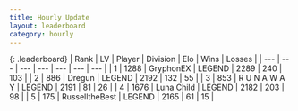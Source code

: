 ```yaml
---
title: Hourly Update
layout: leaderboard
category: hourly
---
```


{: .leaderboard}
| Rank | LV | Player | Division | Elo | Wins | Losses |
| --- | --- | --- | --- | --- | --- | --- |
| <span data-change="0">1</span> | 1288 | <span title="ID: 315148">GryphonEX</span> | LEGEND | <span data-change="-11">2289</span> | <span data-change="4">240</span> | <span data-change="2">103</span> |
| <span data-change="1">2</span> | 886 | <span title="ID: 337810">Dregun</span> | LEGEND | <span data-change="0">2192</span> | <span data-change="0">132</span> | <span data-change="0">55</span> |
| <span data-change="1">3</span> | 853 | <span title="ID: 66144">R U N A W A Y</span> | LEGEND | <span data-change="0">2191</span> | <span data-change="0">81</span> | <span data-change="0">26</span> |
| <span data-change="-2">4</span> | 1676 | <span title="ID: 164871">Luna Child</span> | LEGEND | <span data-change="-13">2182</span> | <span data-change="5">203</span> | <span data-change="5">98</span> |
| <span data-change="0">5</span> | 175 | <span title="ID: 547266">RusselltheBest</span> | LEGEND | <span data-change="0">2165</span> | <span data-change="0">61</span> | <span data-change="0">15</span> |